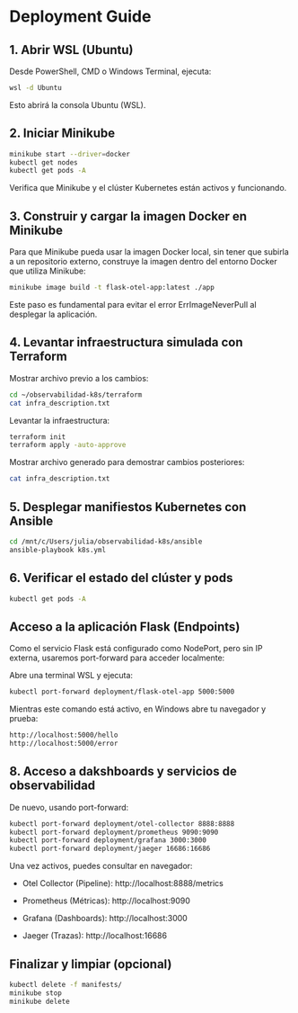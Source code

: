 # Deployment Guide

## 1. Abrir WSL (Ubuntu)

Desde PowerShell, CMD o Windows Terminal, ejecuta:

```bash
wsl -d Ubuntu
```

Esto abrirá la consola Ubuntu (WSL).

## 2. Iniciar Minikube 

```bash
minikube start --driver=docker
kubectl get nodes
kubectl get pods -A
```

Verifica que Minikube y el clúster Kubernetes están activos y funcionando.

## 3. Construir y cargar la imagen Docker en Minikube

Para que Minikube pueda usar la imagen Docker local, sin tener que subirla a un repositorio externo, construye la imagen dentro del entorno Docker que utiliza Minikube:

```bash
minikube image build -t flask-otel-app:latest ./app
```

Este paso es fundamental para evitar el error ErrImageNeverPull al desplegar la aplicación.

## 4. Levantar infraestructura simulada con Terraform

Mostrar archivo previo a los cambios:

```bash
cd ~/observabilidad-k8s/terraform
cat infra_description.txt
```

Levantar la infraestructura:

```bash
terraform init
terraform apply -auto-approve
```

Mostrar archivo generado para demostrar cambios posteriores:

```bash
cat infra_description.txt
```

## 5. Desplegar manifiestos Kubernetes con Ansible

```bash
cd /mnt/c/Users/julia/observabilidad-k8s/ansible
ansible-playbook k8s.yml
```

## 6. Verificar el estado del clúster y pods

```bash
kubectl get pods -A
```

## Acceso a la aplicación Flask (Endpoints)

Como el servicio Flask está configurado como NodePort, pero sin IP externa, usaremos port-forward para acceder localmente:

Abre una terminal WSL y ejecuta:

```bash
kubectl port-forward deployment/flask-otel-app 5000:5000
```

Mientras este comando está activo, en Windows abre tu navegador y prueba:

```bash
http://localhost:5000/hello
http://localhost:5000/error
```

## 8. Acceso a dakshboards y servicios de observabilidad

De nuevo, usando port-forward:

```bash
kubectl port-forward deployment/otel-collector 8888:8888
kubectl port-forward deployment/prometheus 9090:9090
kubectl port-forward deployment/grafana 3000:3000
kubectl port-forward deployment/jaeger 16686:16686
```

Una vez activos, puedes consultar en navegador:

-  Otel Collector (Pipeline): http://localhost:8888/metrics

-  Prometheus (Métricas): http://localhost:9090

-  Grafana (Dashboards): http://localhost:3000

-  Jaeger (Trazas): http://localhost:16686

## Finalizar y limpiar (opcional)

```bash
kubectl delete -f manifests/
minikube stop
minikube delete
```